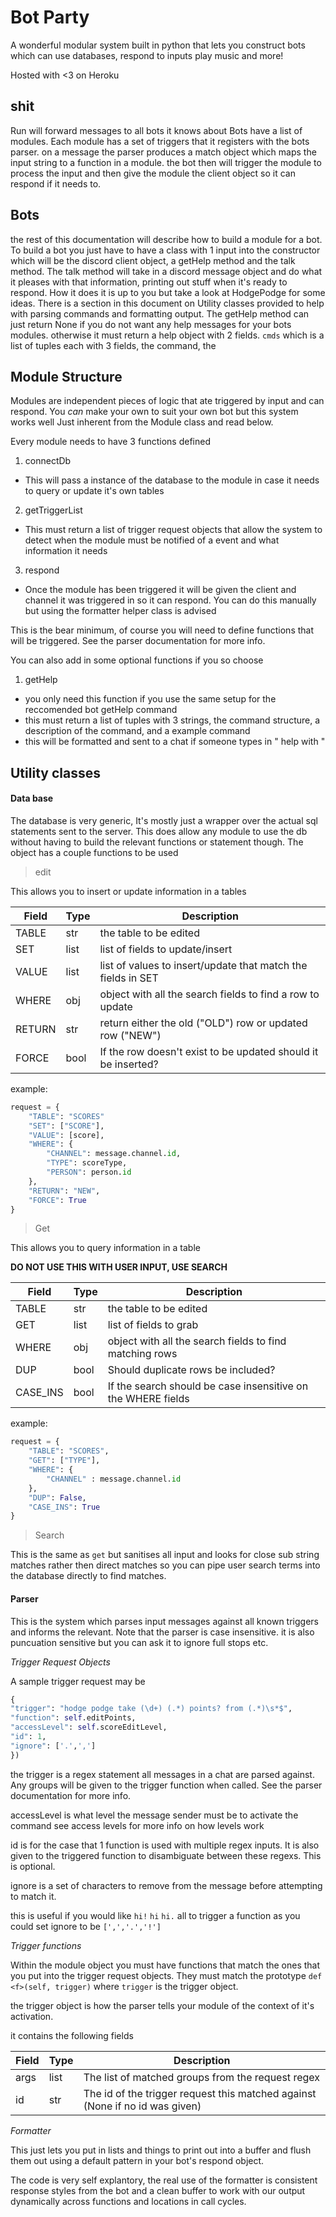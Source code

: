 # Bot Party

A wonderful modular system built in python that lets you construct bots which can use databases, respond to inputs play music and more!

Hosted with <3 on Heroku

## shit

Run will forward messages to all bots it knows about
Bots have a list of modules.
Each module has a set of triggers that it registers with the bots parser.
on a message the parser produces a match object which maps the input string to
a function in a module.
the bot then will trigger the module to process the input and then give the module
the client object so it can respond if it needs to.

## Bots

the rest of this documentation will describe how to build a module for a bot. To build a bot
you just have to have a class with 1 input into the constructor which will be the discord client object, a getHelp method and the talk method.
The talk method will take in a discord message object and do what it pleases with that information, printing out stuff when it's ready to respond. How it does it is up to you but take a look at HodgePodge for some ideas. There is a section in this document on Utility classes provided to help with parsing commands and formatting output.
The getHelp method can just return None if you do not want any help messages for your bots modules.
otherwise it must return a help object with 2 fields. `cmds` which is a list of tuples each with 3 fields, the
command, the

## Module Structure

Modules are independent pieces of logic that ate triggered by input and can respond.
You _can_ make your own to suit your own bot but this system works well
Just inherent from the Module class and read below.

Every module needs to have 3 functions defined

1. connectDb
  - This will pass a instance of the database to the module in case it needs to
   query or update it's own tables
2. getTriggerList
  - This must return a list of trigger request objects that allow the system to
  detect when the module must be notified of a event and what information it needs
3. respond
  - Once the module has been triggered it will be given the client and channel it was triggered in
  so it can respond. You can do this manually but using the formatter helper class is advised

This is the bear minimum, of course you will need to define functions that will be triggered.
See the parser documentation for more info.

You can also add in some optional functions if you so choose

1. getHelp
  - you only need this function if you use the same setup for the reccomended bot getHelp command
  - this must return a list of tuples with 3 strings, the command structure, a description of the command, and a example command
  - this will be formatted and sent to a chat if someone types in "<bot name> help with <module name>"

## Utility classes

#### Data base

The database is very generic, It's mostly just a wrapper over the actual sql
statements sent to the server. This does allow any module to use the db without having
to build the relevant functions or statement though.
The object has a couple functions to be used

> edit

This allows you to insert or update information in a tables

| Field  | Type | Description                                                   |
| ------ | ---- | ------------------------------------------------------------- |
| TABLE  | str  | the table to be edited                                        |
| SET    | list | list of fields to update/insert                               |
| VALUE  | list | list of values to insert/update that match the fields in SET  |
| WHERE  | obj  | object with all the search fields to find a row to update     |
| RETURN | str  | return either the old ("OLD") row or updated row ("NEW")      |
| FORCE  | bool | If the row doesn't exist to be updated should it be inserted? |

example:
```python
request = {
    "TABLE": "SCORES"
    "SET": ["SCORE"],
    "VALUE": [score],
    "WHERE": {
        "CHANNEL": message.channel.id,
        "TYPE": scoreType,
        "PERSON": person.id
    },
    "RETURN": "NEW",
    "FORCE": True
}
```

> Get

This allows you to query information in a table

**DO NOT USE THIS WITH USER INPUT, USE SEARCH**

| Field    | Type | Description                                                   |
| -------- | ---- | ------------------------------------------------------------- |
| TABLE    | str  | the table to be edited                                        |
| GET      | list | list of fields to grab                                        |
| WHERE    | obj  | object with all the search fields to find matching rows       |
| DUP      | bool | Should duplicate rows be included?                            |
| CASE_INS | bool | If the search should be case insensitive on the WHERE fields  |

example:
```python
request = {
    "TABLE": "SCORES",
    "GET": ["TYPE"],
    "WHERE": {
        "CHANNEL" : message.channel.id
    },
    "DUP": False,
    "CASE_INS": True
}
```

> Search

This is the same as `get` but sanitises all input and looks for close sub string
matches rather then direct matches so you can pipe user search terms into the
database directly to find matches.

#### Parser

This is the system which parses input messages against all known triggers and
informs the relevant. Note that the parser is case insensitive.
it is also puncuation sensitive but you can ask it to ignore full stops etc.

*Trigger Request Objects*

A sample trigger request may be
```python
{
"trigger": "hodge podge take (\d+) (.*) points? from (.*)\s*$",
"function": self.editPoints,
"accessLevel": self.scoreEditLevel,
"id": 1,
"ignore": ['.',',']
})
```

the trigger is a regex statement all messages in a chat are parsed against.
Any groups will be given to the trigger function when called. See the parser
documentation for more info.

accessLevel is what level the message sender must be to activate the command
see access levels for more info on how levels work

id is for the case that 1 function is used with multiple regex inputs. It is also
given to the triggered function to disambiguate between these regexs. This is optional.

ignore is a set of characters to remove from the message before attempting to match it.

this is useful if you would like `hi!` `hi` `hi.` all to trigger a function as you
could set ignore to be `[',','.','!']`

*Trigger functions*

Within the module object you must have functions that match the ones that you put
into the trigger request objects.
They must match the prototype `def <f>(self, trigger)` where `trigger` is the
trigger object.

the trigger object is how the parser tells your module of the context of it's activation.

it contains the following fields

| Field | Type | Description                                                                  |
| ----- | ---- | -----------------------------------------------------------------------------|
| args  | list | The list of matched groups from the request regex                            |
| id    | str  | The id of the trigger request this matched against (None if no id was given) |

*Formatter*

This just lets you put in lists and things to print out into a buffer and flush them out using a default
pattern in your bot's respond object.

The code is very self explantory, the real use of the formatter is consistent response styles from the bot and a clean buffer to work with our output dynamically across functions and locations in call cycles.
